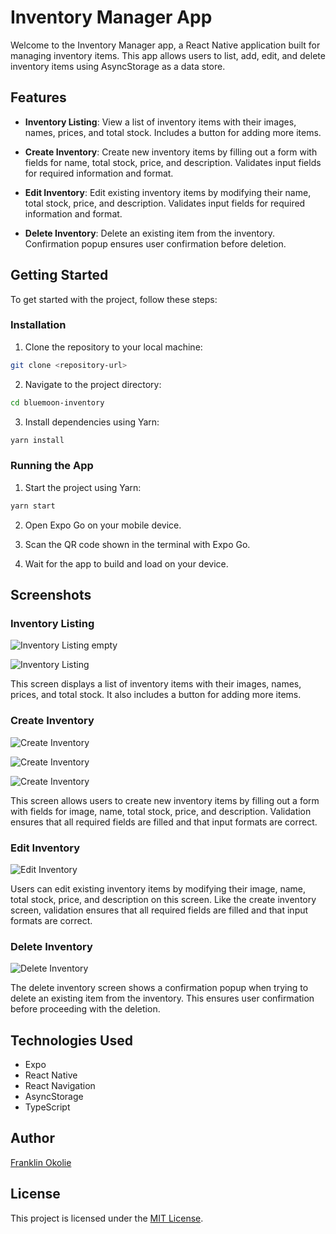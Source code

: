 # Inventory Manager App

Welcome to the Inventory Manager app, a React Native application built for managing inventory items. This app allows users to list, add, edit, and delete inventory items using AsyncStorage as a data store.

## Features

- **Inventory Listing**: View a list of inventory items with their images, names, prices, and total stock. Includes a button for adding more items.
- **Create Inventory**: Create new inventory items by filling out a form with fields for name, total stock, price, and description. Validates input fields for required information and format.

- **Edit Inventory**: Edit existing inventory items by modifying their name, total stock, price, and description. Validates input fields for required information and format.

- **Delete Inventory**: Delete an existing item from the inventory. Confirmation popup ensures user confirmation before deletion.

## Getting Started

To get started with the project, follow these steps:

### Installation

1. Clone the repository to your local machine:

```bash
git clone <repository-url>
```

2. Navigate to the project directory:

```bash
cd bluemoon-inventory
```

3. Install dependencies using Yarn:

```bash
yarn install
```

### Running the App

1. Start the project using Yarn:

```bash
yarn start
```

2. Open Expo Go on your mobile device.

3. Scan the QR code shown in the terminal with Expo Go.

4. Wait for the app to build and load on your device.

## Screenshots

### Inventory Listing

![Inventory Listing empty](./assets/screenshots/inventory-listing-empty.jpeg)

![Inventory Listing](./assets/screenshots/inventory-listing.jpeg)

This screen displays a list of inventory items with their images, names, prices, and total stock. It also includes a button for adding more items.

### Create Inventory

![Create Inventory](./assets/screenshots/create-inventory.jpeg)

![Create Inventory](./assets/screenshots/create-inventory-filled.jpeg)

![Create Inventory](./assets/screenshots/create-inventory-error.jpeg)

This screen allows users to create new inventory items by filling out a form with fields for image, name, total stock, price, and description. Validation ensures that all required fields are filled and that input formats are correct.

### Edit Inventory

![Edit Inventory](./assets/screenshots/edit-inventory.jpeg)

Users can edit existing inventory items by modifying their image, name, total stock, price, and description on this screen. Like the create inventory screen, validation ensures that all required fields are filled and that input formats are correct.

### Delete Inventory

![Delete Inventory](/assets/screenshots/delete-inventory.jpeg)

The delete inventory screen shows a confirmation popup when trying to delete an existing item from the inventory. This ensures user confirmation before proceeding with the deletion.

## Technologies Used

- Expo
- React Native
- React Navigation
- AsyncStorage
- TypeScript

## Author

[Franklin Okolie](https://github.com/DeveloperAspire)

## License

This project is licensed under the [MIT License](LICENSE).
